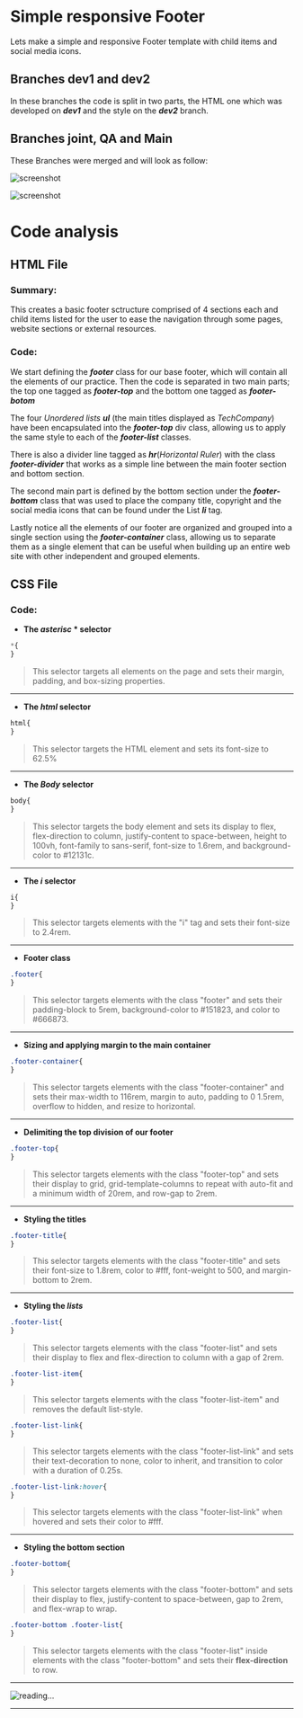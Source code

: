 #  Simple responsive Footer 
Lets make a simple and responsive Footer template with child items and social media icons.

##  Branches dev1 and dev2

In these branches the code is split in two parts, the HTML one which was developed on **_dev1_** and the style on the **_dev2_** branch.

##  Branches joint, QA and Main

These Branches were merged and will look as follow:

![screenshot](pics/screenshot1.png)

![screenshot](pics/screenshot2.png)

#  Code analysis
 
##  HTML File

###  Summary:
This creates a basic footer sctructure comprised of 4 sections each and child items listed for the user to ease the navigation through some pages, website sections or external resources. 

###  Code:
We start defining the **_footer_** class for our base footer, which will contain all the elements of our practice.
Then the code is separated in two main parts; the top one tagged as **_footer-top_** and the bottom one tagged as **_footer-botom_** 

The four *Unordered lists* **_ul_** (the main titles displayed as *TechCompany*) have been encapsulated into the **_footer-top_** div class, allowing us to apply the same style to each of the **_footer-list_** classes.

There is also a divider line tagged as **_hr_**(*Horizontal Ruler*) with the class **_footer-divider_** that works as a simple line between the main footer section and bottom section.

The second main part is defined by the bottom section under the **_footer-bottom_** class that was used to place the company title, copyright and the social media icons that can be found under the List **_li_** tag.

Lastly notice all the elements of our footer are organized and grouped into a single section using the **_footer-container_** class, allowing us to separate them as a single element that can be useful when building up an entire web site with other independent and grouped elements.

##  CSS File
###  Code:

-  **The _asterisc_ * selector**
>
```css
*{
}
```
> This selector targets all elements on the page and sets their margin, padding, and box-sizing properties.
***

-  **The _html_ selector**
>
```css
html{
}
```
> This selector targets the HTML element and sets its font-size to 62.5%
***

-  **The _Body_ selector**
>
```css
body{
}
```
> This selector targets the body element and sets its display to flex, flex-direction to column, justify-content to space-between, height to 100vh, font-family to sans-serif, font-size to 1.6rem, and background-color to #12131c.
***

-  **The _i_ selector**
>
```css
i{
}
```
> This selector targets elements with the "i" tag and sets their font-size to 2.4rem.
***

-  **Footer class**
>
```css
.footer{
}
```
> This selector targets elements with the class "footer" and sets their padding-block to 5rem, background-color to #151823, and color to #666873.
***

-  **Sizing and applying margin to the main container**
>
```css
.footer-container{
}
```
> This selector targets elements with the class "footer-container" and sets their max-width to 116rem, margin to auto, padding to 0 1.5rem, overflow to hidden, and resize to horizontal.
***

-  **Delimiting the top division of our footer**
>
```css
.footer-top{
}
```
> This selector targets elements with the class "footer-top" and sets their display to grid, grid-template-columns to repeat with auto-fit and a minimum width of 20rem, and row-gap to 2rem.
***

-  **Styling the titles**
>
```css
.footer-title{
}
```
> This selector targets elements with the class "footer-title" and sets their font-size to 1.8rem, color to #fff, font-weight to 500, and margin-bottom to 2rem.
***

-  **Styling the _lists_**
>
```css
.footer-list{
}
```
> This selector targets elements with the class "footer-list" and sets their display to flex and flex-direction to column with a gap of 2rem.
>
```css
.footer-list-item{
}
```
> This selector targets elements with the class "footer-list-item" and removes the default list-style.
> 
```css
.footer-list-link{
}
```
> This selector targets elements with the class "footer-list-link" and sets their text-decoration to none, color to inherit, and transition to color with a duration of 0.25s.
>
```css
.footer-list-link:hover{
}
```
> This selector targets elements with the class "footer-list-link" when hovered and sets their color to #fff.

***

-  **Styling the bottom section**
>
```css
.footer-bottom{
}
```
> This selector targets elements with the class "footer-bottom" and sets their display to flex, justify-content to space-between, gap to 2rem, and flex-wrap to wrap.
>
```css
.footer-bottom .footer-list{
}
```
> This selector targets elements with the class "footer-list" inside elements with the class "footer-bottom" and sets their **flex-direction** to row.

***

![reading...](https://media.giphy.com/media/Tf3mp01bfrrUc/giphy.gif?cid=ecf05e47wajghtrc5targr7mju7coe0avdyurnehrr1krgdt&ep=v1_gifs_search&rid=giphy.gif&ct=g "...How could I ever do so unless someone guide me?")

***